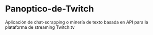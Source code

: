 # Panoptico-de-Twitch
Aplicación de chat-scrapping o minería de texto basada en API para la plataforma de streaming Twitch.tv
